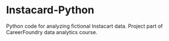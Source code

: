 # Instacard-Python
Python code for analyzing fictional Instacart data. Project part of CareerFoundry data analytics course.
